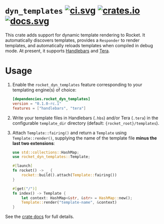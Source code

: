 # `dyn_templates` [![ci.svg]][ci] [![crates.io]][crate] [![docs.svg]][crate docs]

[crates.io]: https://img.shields.io/crates/v/rocket_dyn_templates.svg
[crate]: https://crates.io/crates/rocket_dyn_templates
[docs.svg]: https://img.shields.io/badge/web-master-red.svg?style=flat&label=docs&colorB=d33847
[crate docs]: https://api.rocket.rs/v0.5-rc/rocket_dyn_templates
[ci.svg]: https://github.com/SergioBenitez/Rocket/workflows/CI/badge.svg
[ci]: https://github.com/SergioBenitez/Rocket/actions

This crate adds support for dynamic template rendering to Rocket. It
automatically discovers templates, provides a `Responder` to render templates,
and automatically reloads templates when compiled in debug mode. At present, it
supports [Handlebars] and [Tera].

[Tera]: https://docs.rs/crate/tera/1
[Handlebars]: https://docs.rs/crate/handlebars/3

# Usage

  1. Enable the `rocket_dyn_templates` feature corresponding to your templating
     engine(s) of choice:

     ```toml
     [dependencies.rocket_dyn_templates]
     version = "0.1.0-rc.1"
     features = ["handlebars", "tera"]
     ```

  1. Write your template files in Handlebars (`.hbs`) and/or Tera (`.tera`) in
     the configurable `template_dir` directory (default:
     `{rocket_root}/templates`).

  2. Attach `Template::fairing()` and return a `Template` using
     `Template::render()`, supplying the name of the template file **minus the
     last two extensions**:

     ```rust
     use std::collections::HashMap;
     use rocket_dyn_templates::Template;

     #[launch]
     fn rocket() -> _ {
         rocket::build().attach(Template::fairing())
     }

     #[get("/")]
     fn index() -> Template {
         let context: HashMap<&str, &str> = HashMap::new();
         Template::render("template-name", &context)
     }
     ```

See the [crate docs] for full details.
